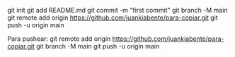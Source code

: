 git init
git add README.md
git commit -m "first commit"
git branch -M main
git remote add origin https://github.com/juankiabente/para-copiar.git
git push -u origin main

Para pushear:
git remote add origin https://github.com/juankiabente/para-copiar.git
git branch -M main
git push -u origin main
